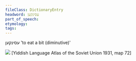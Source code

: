 ```yaml
---
fileClass: DictionaryEntry
headword: עסינקען
part_of_speech: 
etymology: 
tags: 
---
```

עסינקען
'to eat a bit (diminutive)'

![](https://ia801509.us.archive.org/29/items/shprakhatlas/ShprakhatlasKarte72-Optimized.jpg)
[Yiddish Language Atlas of the Soviet Union 1931, map 72]